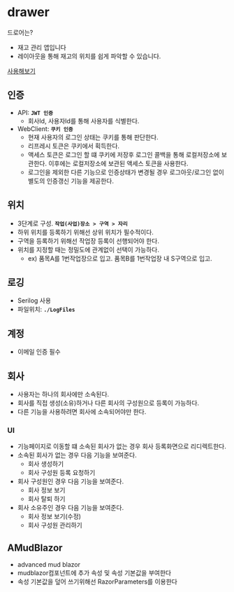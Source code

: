 # drawer
드로어는?
- 재고 관리 앱입니다
- 레이아웃을 통해 재고의 위치를 쉽게 파악할 수 있습니다.

[사용해보기](https://drawer.duckdns.org)

## 인증
- API: **`JWT 인증`**
    - 회사Id, 사용자Id를 통해 사용자를 식별한다.
- WebClient: **`쿠키 인증`**
    - 현재 사용자의 로그인 상태는 쿠키를 통해 판단한다.
    - 리프레시 토큰은 쿠키에서 획득한다.
    - 액세스 토큰은 로그인 할 떄 쿠키에 저장후 로그인 콜백을 통해 로컬저장소에 보관한다. 이후에는 로컬저장소에 보관된 액세스 토큰을 사용한다.
    - 로그인을 제외한 다른 기능으로 인증상태가 변경될 경우 로그아웃/로그인 없이 별도의 인증갱신 기능을 제공한다.
    
 ## 위치
 - 3단계로 구성. **`작업(사업)장소 > 구역 > 자리`**
 - 하위 위치를 등록하기 위해선 상위 위치가 필수적이다.
- 구역을 등록하기 위해선 작업장 등록이 선행되어야 한다.
- 위치를 지정할 때는 정밀도에 관계없이 선택이 가능하다.
    - ex) 품목A를 1번작업장으로 입고. 품목B를 1번작업장 내 S구역으로 입고.


## 로깅
- Serilog 사용
- 파일위치:  **`./LogFiles`**

## 계정
- 이메일 인증 필수

## 회사
- 사용자는 하나의 회사에만 소속된다.
- 회사를 직접 생성(소유)하거나 다른 회사의 구성원으로 등록이 가능하다.
- 다른 기능을 사용하려면 회사에 소속되어야만 한다.

### UI
- 기능페이지로 이동할 떄 소속된 회사가 없는 경우 회사 등록화면으로 리디렉트한다.
- 소속된 회사가 없는 경우 다음 기능을 보여준다.
    - 회사 생성하기
    - 회사 구성원 등록 요청하기
- 회사 구성원인 경우 다음 기능을 보여준다.
    - 회사 정보 보기
    - 회사 탈퇴 하기
- 회사 소유주인 경우 다음 기능을 보여준다.
    - 회사 정보 보기(수정)
    - 회사 구성원 관리하기




## AMudBlazor
- advanced mud blazor
- mudblazor컴포넌트에 추가 속성 및 속성 기본값을 부여한다
- 속성 기본값을 덮어 쓰기위해선 RazorParameters를 이용한다
